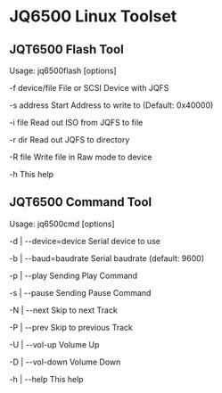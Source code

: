 # JQ6500 Linux Toolset

## JQT6500 Flash Tool

Usage: jq6500flash [options]

-f device/file    File or SCSI Device with JQFS

-s address        Start Address to write to (Default: 0x40000)

-i file           Read out ISO from JQFS to file

-r dir            Read out JQFS to directory

-R file           Write file in Raw mode to device

-h                This help


## JQT6500 Command Tool

Usage: jq6500cmd [options]

-d | --device=device         Serial device to use

-b | --baud=baudrate         Serial baudrate (default: 9600)

-p | --play                  Sending Play Command

-s | --pause                 Sending Pause Command

-N | --next                  Skip to next Track

-P | --prev                  Skip to previous Track

-U | --vol-up                Volume Up

-D | --vol-down              Volume Down

-h | --help                  This help

